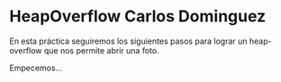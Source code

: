 # HeapOverflow Carlos Dominguez
En esta práctica seguiremos los siguientes pasos para lograr un heap-overflow que nos permite abrir una foto.

Empecemos...
